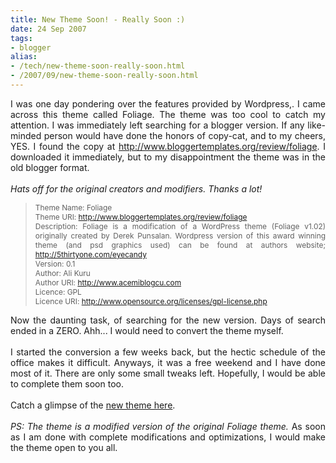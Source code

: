 ```yaml
---
title: New Theme Soon! - Really Soon :)
date: 24 Sep 2007
tags: 
- blogger
alias:
- /tech/new-theme-soon-really-soon.html
- /2007/09/new-theme-soon-really-soon.html
---
```


<div style="text-align: justify;">
    I was one day pondering over the features provided by Wordpress,. I came across this theme called Foliage. The theme was too cool to catch my attention. I was immediately left searching for a blogger version. If any like-minded person would have done the honors of copy-cat, and to my cheers, YES. I found the copy at 
    <a href="http://www.bloggertemplates.org/review/foliage">http://www.bloggertemplates.org/review/foliage</a>. I downloaded it immediately, but to my disappointment the theme was in the old blogger format.
    <br>
    <br>
    <span style="font-style: italic;">Hats off for the original creators and modifiers. Thanks a lot!<br></span>
    <blockquote>
        <span style="font-size:85%;">Theme Name: Foliage<br>Theme URI: <a href="http://www.bloggertemplates.org/review/foliage">http://www.bloggertemplates.org/review/foliage</a><br>Description: Foliage is a modification of a WordPress theme (Foliage v1.02) originally created by Derek Punsalan. Wordpress version of this award winning theme (and psd graphics used) can be found at authors website; <a href="http://5thirtyone.com/eyecandy">http://5thirtyone.com/eyecandy</a><br>Version: 0.1<br>Author: Ali Kuru<br>Author URI: <a href="http://www.acemiblogcu.com/">http://www.acemiblogcu.com</a><br>Licence: GPL<br>Licence URI: <a href="http://www.opensource.org/licenses/gpl-license.php">http://www.opensource.org/licenses/gpl-license.php</a></span>
    </blockquote>Now the daunting task, of searching for the new version. Days of search ended in a ZERO. Ahh... I would need to convert the theme myself.
    <br>
    <br>I started the conversion a few weeks back, but the hectic schedule of the office makes it difficult. Anyways, it was a free weekend and I have done most of it. There are only some small tweaks left. Hopefully, I would be able to complete them soon too.
    <br>
    <br>Catch a glimpse of the 
    <a href="http://foliage-in-xml.blogspot.com/">new theme here</a>.
    <br>
    <br>
    <span style="font-style: italic;">PS: The theme is a modified version of the original Foliage theme. </span>As soon as I am done with complete modifications and optimizations, I would make the theme open to you all.
    <span style="font-style: italic;"><br></span>
</div>